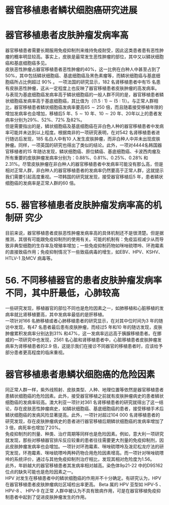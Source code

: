 # 器官移植患者鳞状细胞癌研究进展  
#  器官移植患者皮肤肿瘤发病率高  
器官移植患者需要长期服用免疫抑制剂来维持免疫耐受，因此这类患者患有恶性肿瘤的概率明显较高。事实上，皮肤是最常发生恶性肿瘤的部位，其中又以鳞状细胞癌和基底细胞癌多见。  
皮肤恶性肿瘤占器官移植患者恶性肿瘤的$40\%$，这一比例在白种人中甚至占到了$50\%$，其中包括鳞状细胞癌、基底细胞癌及黑色素瘤等，而鳞状细胞癌与基底细胞癌所占比例超过 $90\%$ 。 一项法国的研究显示，182 名肾移植患者中有15 名患有皮肤恶性肿瘤，这从一定程度上也反映了器官移植患者皮肤肿瘤的高发病率。  
与表现为基底细胞癌发病率高于鳞状细胞癌的一般人群不同的是，器官移植患者鳞状细胞癌发病率高于基底细胞癌，其比值为（$(1.5~:~1)~\sim~(5~:~1)$）。与正常人群相比，器官移植患者鳞状细胞癌发病率要高$65\sim250$ 倍，而且随着接受移植年限的增加发病率也会增加，移植后5 年、$5\sim10$ 年、$10\sim20$ 年、20年以上的患者发病率分别为$29\%$、$52\%$、$72\%$ 及$82\%$。  
但是需要指出的是，鳞状细胞癌及基底细胞癌在非白色人种的器官移植患者中发病率可能并未达到以上程度。根据南非的一项研究表明，在对542 名肾移植患者进行随访后发现，185 名白人中有10 人发生皮肤肿瘤，而非白种人中并未出现皮肤肿瘤。同样，一项英国的研究也得出了类似的结论。此外，一项对4444名韩国器官移植者的15 年随访发现，鳞状细胞癌、原位鳞癌、基底细胞癌、卡波西肉瘤及所有重要的皮肤肿瘤发病率分别为：$0.88\%$、$0.81\%$、$0.25\%$、$0.28\%$ 和$2.31\%$。尽管皮肤肿瘤在非白种人的器官移植患者中发病率可能没有那么高，但是相对正常人群，非白种人的器官移植患者的发病率仍然要高于正常人群，这就提示我们需要引起高度重视。一项韩国的研究就发现，接受器官移植后5 年，患者鳞状细胞癌的发病率是正常人群的60 倍。  
# 55.  器官移植患者皮肤肿瘤发病率高的机制研  究少  
目前来说，器官移植患者皮肤恶性肿瘤发病率高的具体机制还不是很清楚。但是据推测，其很有可能跟免疫抑制剂的使用有关。可能的机制有：免疫监视减少从而导致非典型细胞的生存率及增殖率增加；一些免疫抑制药物如咪唑硫嘌呤、环孢霉素的直接致癌作用；免疫抑制情况下一些致癌病毒的增生，如EBV、HPV、KSHV、HTLV-1 及MCV 病毒等。  
# 56. 不同移植器官的患者皮肤肿瘤发病率不同，其中肝最低，心肺较高  
一些研究发现，移植器官的部位不同也是危险因素之一，如肺移植和心脏移植的发病率就比肾移植要高，其中发病率最低的是肝移植。  
一项针对166 名肺移植或者心肺移植患者的研究显示，在对其中位时间为3 年的随访中发现，有47 名患者最后患有皮肤肿瘤，而经过5 年和10 年的随访发现，皮肤肿瘤累积发病率分别达到$31\%$ 和$47\%$，这一发病率远远高于胰腺移植患者。在挪威的一项研究中也发现，2561 名心脏和肾移植患者中，心脏移植患者皮肤肿瘤发病率为肾移植患者的2.9 倍，这提示我们在接诊不同器官的移植患者时，应该给予部分患者更高程度的临床重视。  
#  器官移植患者患鳞状细胞癌的危险因素  
同正常人群一样，紫外线照射、皮肤类型、人种、地理位置等依然是器官移植患者患鳞状细胞癌的危险因素。此外，接受器官移植之前就有皮肤肿瘤病史的患者鳞状细胞癌的发病率较高。澳大利亚一项针对361 名肾移植患者的研究就得出了这一结论，存在皮肤恶性肿瘤病史，如鳞状细胞癌、基底细胞癌的患者，接受移植手术后鳞状细胞癌的发病风险显著提高。此外，一项针对超过104 000 名肾移植患者的研究发现，存在皮肤肿瘤病史的患者进行器官移植后期鳞状细胞癌的发病率增加了3 倍，病死率也增加了$20\%$。  
免疫抑制剂的剂量、种类、治疗周期等同样也是危险因素。例如，意大利一项研究就发现，那些对移植器官排斥反应较重的患者往往需要更大剂量的免疫抑制剂，因此皮肤肿瘤发病率也会增加。一项针对环孢霉素、咪唑硫嘌呤及泼尼松龙疗法的研究发现，环孢霉素、咪唑硫嘌呤两种药物合用危险因素增高。而一项针对咪唑硫嘌呤的系统评价，通过与其他免疫抑制剂治疗相比，发现其相对危险度为1.56。  
此外，年龄越大的器官移植患者其发病率相对越高。染色体9p21-22 中的D9S162 位点的缺失可能也是危险因素之一。  
HPV 对发生在移植患者中的鳞状细胞癌的作用并不十分确定。有研究认为，HPV 在器官移植患者皮肤肿瘤病灶区域检出率更高。 Beta  属的 HPV  亚型如 HPV-5 、 HPV-8 、 HPV-9  在正常 人群中被认为不具有致病作用，可是在器官移植免疫抑制患者中起到了促进皮肤肿瘤发生的作用。  